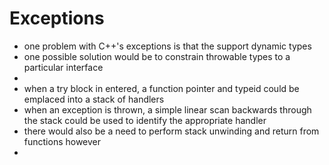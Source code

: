 # Exceptions
* one problem with C++'s exceptions is that the support dynamic types
* one possible solution would be to constrain throwable types to a particular interface
* 
* when a try block in entered, a function pointer and typeid could be emplaced into a stack of handlers
* when an exception is thrown, a simple linear scan backwards through the stack could be used to identify the 
  appropriate handler
* there would also be a need to perform stack unwinding and return from functions however
* 